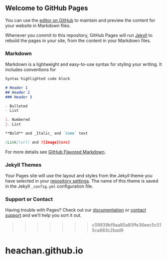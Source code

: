 ## Welcome to GitHub Pages

You can use the [editor on GitHub](https://github.com/heachan/heachan.github.io/edit/master/README.md) to maintain and preview the content for your website in Markdown files.

Whenever you commit to this repository, GitHub Pages will run [Jekyll](https://jekyllrb.com/) to rebuild the pages in your site, from the content in your Markdown files.

### Markdown

Markdown is a lightweight and easy-to-use syntax for styling your writing. It includes conventions for

```markdown
Syntax highlighted code block

# Header 1
## Header 2
### Header 3

- Bulleted
- List

1. Numbered
2. List

**Bold** and _Italic_ and `Code` text

[Link](url) and ![Image](src)
```

For more details see [GitHub Flavored Markdown](https://guides.github.com/features/mastering-markdown/).

### Jekyll Themes

Your Pages site will use the layout and styles from the Jekyll theme you have selected in your [repository settings](https://github.com/heachan/heachan.github.io/settings). The name of this theme is saved in the Jekyll `_config.yml` configuration file.

### Support or Contact

Having trouble with Pages? Check out our [documentation](https://help.github.com/categories/github-pages-basics/) or [contact support](https://github.com/contact) and we’ll help you sort it out.
>>>>>>> c09939bf9aa85a80ffe36eec5c515ca683c2bad9

# heachan.github.io
<!--
My Project
---
 
Welcome.
 
Usage
---
 
Start the development server with this command:
 
```
npm start
``` 
 
Setup
---
 
```
npm install
```
 
 
 
Compile
---
 
```
npm run compile
```-->